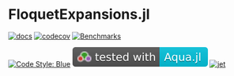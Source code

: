 # FloquetExpansions.jl
 
[![docs](https://img.shields.io/badge/docs-online-blue.svg)](https://oameye.github.io/FloquetExpansions.jl/)
[![codecov](https://codecov.io/gh/oameye/FloquetExpansions.jl/branch/main/graph/badge.svg)](https://app.codecov.io/gh/oameye/FloquetExpansions.jl)
[![Benchmarks](https://github.com/oameye/FloquetExpansions.jl/actions/workflows/Benchmarks.yaml/badge.svg?branch=main)](https://oameye.github.io/FloquetExpansions.jl/benchmarks/)

[![Code Style: Blue](https://img.shields.io/badge/blue%20style%20-%20blue-4495d1.svg)](https://github.com/JuliaDiff/BlueStyle)
[![Aqua QA](https://raw.githubusercontent.com/JuliaTesting/Aqua.jl/master/badge.svg)](https://github.com/JuliaTesting/Aqua.jl)
[![jet](https://img.shields.io/badge/%F0%9F%9B%A9%EF%B8%8F_tested_with-JET.jl-233f9a)](https://github.com/aviatesk/JET.jl)